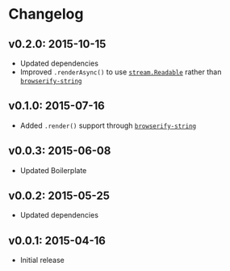 # Changelog

## v0.2.0: 2015-10-15

- Updated dependencies
- Improved `.renderAsync()` to use [`stream.Readable`](https://nodejs.org/api/stream.html#stream_class_stream_readable) rather than [`browserify-string`](https://www.npmjs.com/package/browserify-string)

## v0.1.0: 2015-07-16

- Added `.render()` support through [`browserify-string`](https://github.com/eugeneware/browserify-string)

## v0.0.3: 2015-06-08

- Updated Boilerplate

## v0.0.2: 2015-05-25

- Updated dependencies

## v0.0.1: 2015-04-16

- Initial release
